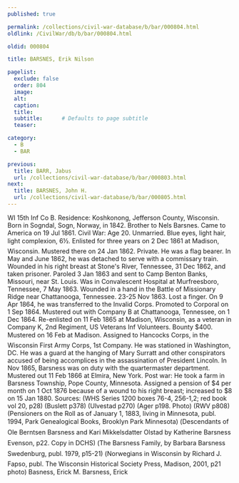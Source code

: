 ```yaml
---
published: true

permalink: /collections/civil-war-database/b/bar/000804.html
oldlink: /CivilWar/db/b/bar/000804.html

oldid: 000804

title: BARSNES, Erik Nilson

pagelist:
  exclude: false
  order: 804
  image: 
  alt:
  caption:
  title:
  subtitle:      # Defaults to page subtitle
  teaser:

category: 
  - B 
  - BAR

previous:
  title: BARR, Jabus
  url: /collections/civil-war-database/b/bar/000803.html  
next:
  title: BARSNES, John H.
  url: /collections/civil-war-database/b/bar/000805.html   
---
```

WI 15th Inf Co B. Residence: Koshkonong, Jefferson County, Wisconsin. Born in Sogndal, Sogn, Norway, in 1842. Brother to Nels Barsnes. Came to America on 19 Jul 1861. Civil War: Age 20. Unmarried. Blue eyes, light hair, light complexion, 6&#146;&frac12;&#148;. Enlisted for three years on 2 Dec 1861 at Madison, Wisconsin. Mustered there on 24 Jan 1862. Private. He was a flag bearer. In May and June 1862, he was detached to serve with a commissary train. Wounded in his right breast at Stone&#39;s River, Tennessee, 31 Dec 1862, and taken prisoner. Paroled 3 Jan 1863 and sent to Camp Benton Banks, Missouri, near St. Louis. Was in Convalescent Hospital at Murfreesboro, Tennessee, 7 May 1863. Wounded in a hand in the Battle of Missionary Ridge near Chattanooga, Tennessee. 23-25 Nov 1863. Lost a finger. On 9 Apr 1864, he was transferred to the Invalid Corps. Promoted to Corporal on 1 Sep 1864. Mustered out with Company B at Chattanooga, Tennessee, on 1 Dec 1864. Re-enlisted on 11 Feb 1865 at Madison, Wisconsin, as a veteran in Company K, 2nd Regiment, US Veterans Inf Volunteers. Bounty $400. Mustered on 16 Feb at Madison. Assigned to Hancock&#146;s Corps, in the Wisconsin First Army Corps, 1st Company. He was stationed in Washington, DC. He was a guard at the hanging of Mary Surratt and other conspirators accused of being accomplices in the assassination of President Lincoln. In Nov 1865, Barsness was on duty with the quartermaster department. Mustered out 11 Feb 1866 at Elmira, New York. Post war: He took a farm in Barsness Township, Pope County, Minnesota. Assigned a pension of $4 per month on 1 Oct 1876 because of a wound to his right breast; increased to $8 on 15 Jan 1880. Sources: (WHS Series 1200 boxes 76-4, 256-1,2; red book vol 20, p28) (Buslett p378) (Ulvestad p270) (Ager p198. Photo) (RWV p808) (Pensioners on the Roll as of January 1, 1883, living in Minnesota, publ. 1994, Park Genealogical Books, Brooklyn Park Minnesota) (&#147;Descendants of Ole Berntsen Barsness and Kari Mikkelsdatter Olstad&#148; by Katherine Barsness Evenson, p22. Copy in DCHS) (&#147;The Barsness Family&#148;, by Barbara Barsness Swedenburg, publ. 1979, p15-21) (&#147;Norwegians in Wisconsin&#148; by Richard J. Fapso, publ. The Wisconsin Historical Society Press, Madison, 2001, p21 photo) &#147;Basness, Erick M.&#148; &#147;Barsness, Erick&#148;